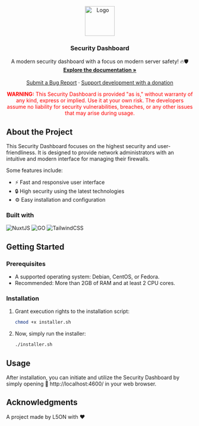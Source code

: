 <div align="center">
  <a href="https://github.com/l50n/Firewall-Dashboard">
    <img src="https://i.ibb.co/LYqpTW4/secutiry-dashboard-high-resolution-logo-transparent.png" alt="Logo" height="80">
  </a>
  <h3 align="center">Security Dashboard</h3>
  <p align="center">
    A modern security dashboard with a focus on modern server safety! 🔥🛡️
    <br />
    <a href="#"><strong>Explore the documentation »</strong></a>
    <br />
    <br />
    <a href="https://github.com/l50n/Security-Dashboard/issues">Submit a Bug Report</a>
    ·
    <a href="https://paypal.me/L5ONdev">Support development with a donation</a>
  </p>
</div>

<div style="color: red; text-align: center; margin-bottom: 20px;">
  <strong>WARNING:</strong> This Security Dashboard is provided "as is," without warranty of any kind, express or implied. Use it at your own risk. The developers assume no liability for security vulnerabilities, breaches, or any other issues that may arise during usage.
</div>

## About the Project

This Security Dashboard focuses on the highest security and user-friendliness. It is designed to provide network administrators with an intuitive and modern interface for managing their firewalls.

Some features include:
* ⚡️ Fast and responsive user interface
* 🔒 High security using the latest technologies
* ⚙️ Easy installation and configuration

### Built with

![NuxtJS](https://img.shields.io/badge/NuxtJS-1B1F23?style=for-the-badge&logo=nuxt.js&logoColor=58A6FF)
![GO](https://img.shields.io/badge/Go-1B1F23?style=for-the-badge&logo=go&logoColor=58A6FF)
![TailwindCSS](https://img.shields.io/badge/TailwindCSS-1B1F23?style=for-the-badge&logo=tailwind-css&logoColor=58A6FF)

## Getting Started

### Prerequisites

* A supported operating system: Debian, CentOS, or Fedora.
* Recommended: More than 2GB of RAM and at least 2 CPU cores.

### Installation

1. Grant execution rights to the installation script:
   ```sh
   chmod +x installer.sh
   ```
2. Now, simply run the installer:
   ```sh
   ./installer.sh
   ```

## Usage

After installation, you can initiate and utilize the Security Dashboard by simply opening 🔗 http://localhost:4600/ in your web browser.

## Acknowledgments

A project made by L5ON with ❤️
